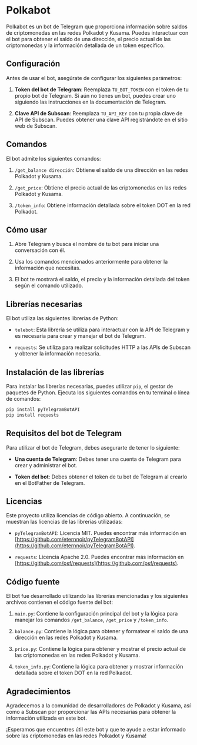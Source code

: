 # Polkabot

Polkabot es un bot de Telegram que proporciona información sobre saldos de criptomonedas en las redes Polkadot y Kusama. Puedes interactuar con el bot para obtener el saldo de una dirección, el precio actual de las criptomonedas y la información detallada de un token específico.

## Configuración

Antes de usar el bot, asegúrate de configurar los siguientes parámetros:

1. **Token del bot de Telegram**: Reemplaza `TU_BOT_TOKEN` con el token de tu propio bot de Telegram. Si aún no tienes un bot, puedes crear uno siguiendo las instrucciones en la documentación de Telegram.

2. **Clave API de Subscan**: Reemplaza `TU_API_KEY` con tu propia clave de API de Subscan. Puedes obtener una clave API registrándote en el sitio web de Subscan.

## Comandos

El bot admite los siguientes comandos:

1. `/get_balance dirección`: Obtiene el saldo de una dirección en las redes Polkadot y Kusama.

2. `/get_price`: Obtiene el precio actual de las criptomonedas en las redes Polkadot y Kusama.

3. `/token_info`: Obtiene información detallada sobre el token DOT en la red Polkadot.

## Cómo usar

1. Abre Telegram y busca el nombre de tu bot para iniciar una conversación con él.

2. Usa los comandos mencionados anteriormente para obtener la información que necesitas.

3. El bot te mostrará el saldo, el precio y la información detallada del token según el comando utilizado.

## Librerías necesarias

El bot utiliza las siguientes librerías de Python:

- `telebot`: Esta librería se utiliza para interactuar con la API de Telegram y es necesaria para crear y manejar el bot de Telegram.

- `requests`: Se utiliza para realizar solicitudes HTTP a las APIs de Subscan y obtener la información necesaria.

## Instalación de las librerías

Para instalar las librerías necesarias, puedes utilizar `pip`, el gestor de paquetes de Python. Ejecuta los siguientes comandos en tu terminal o línea de comandos:

```bash
pip install pyTelegramBotAPI
pip install requests
```
## Requisitos del bot de Telegram

Para utilizar el bot de Telegram, debes asegurarte de tener lo siguiente:

- **Una cuenta de Telegram**: Debes tener una cuenta de Telegram para crear y administrar el bot.

- **Token del bot**: Debes obtener el token de tu bot de Telegram al crearlo en el BotFather de Telegram.

## Licencias

Este proyecto utiliza licencias de código abierto. A continuación, se muestran las licencias de las librerías utilizadas:

- `pyTelegramBotAPI`: Licencia MIT. Puedes encontrar más información en [https://github.com/eternnoir/pyTelegramBotAPI](https://github.com/eternnoir/pyTelegramBotAPI).

- `requests`: Licencia Apache 2.0. Puedes encontrar más información en [https://github.com/psf/requests](https://github.com/psf/requests).

## Código fuente

El bot fue desarrollado utilizando las librerías mencionadas y los siguientes archivos contienen el código fuente del bot:

1. `main.py`: Contiene la configuración principal del bot y la lógica para manejar los comandos `/get_balance`, `/get_price` y `/token_info`.

2. `balance.py`: Contiene la lógica para obtener y formatear el saldo de una dirección en las redes Polkadot y Kusama.

3. `price.py`: Contiene la lógica para obtener y mostrar el precio actual de las criptomonedas en las redes Polkadot y Kusama.

4. `token_info.py`: Contiene la lógica para obtener y mostrar información detallada sobre el token DOT en la red Polkadot.

## Agradecimientos

Agradecemos a la comunidad de desarrolladores de Polkadot y Kusama, así como a Subscan por proporcionar las APIs necesarias para obtener la información utilizada en este bot.

¡Esperamos que encuentres útil este bot y que te ayude a estar informado sobre las criptomonedas en las redes Polkadot y Kusama!
